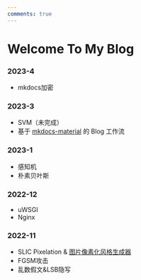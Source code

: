 ```yaml
---
comments: true
---
```


# Welcome To My Blog

### 2023-4

- mkdocs加密

### 2023-3

- SVM（未完成）
- 基于 [mkdocs-material](https://squidfunk.github.io/mkdocs-material/) 的 Blog 工作流

### 2023-1

- 感知机
- 朴素贝叶斯

### 2022-12

- uWSGI
- Nginx

### 2022-11

- SLIC Pixelation & [图片像素化风格生成器](https://alexair059.github.io/SLIC-Pixelation/)
- FGSM攻击
- 乱数假文&LSB隐写